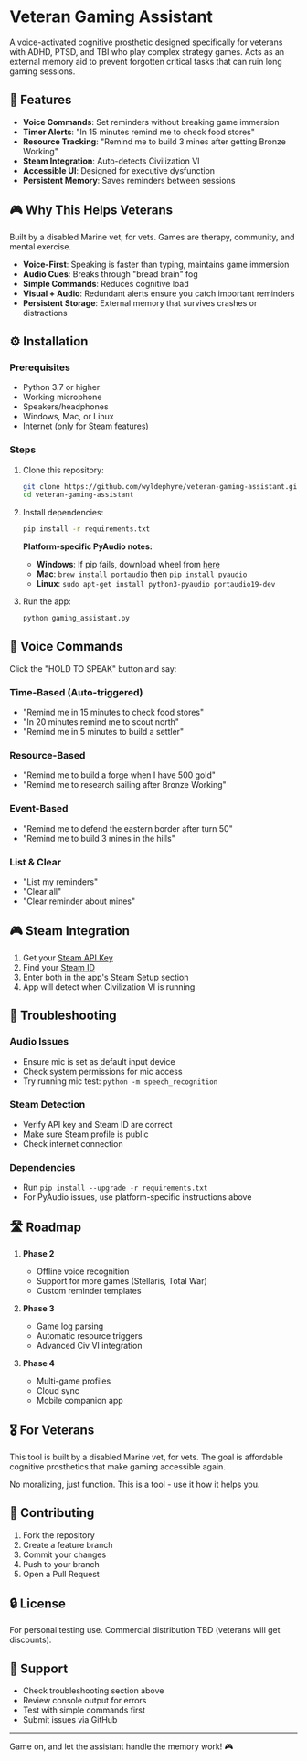 # Veteran Gaming Assistant

A voice-activated cognitive prosthetic designed specifically for veterans with ADHD, PTSD, and TBI who play complex strategy games. Acts as an external memory aid to prevent forgotten critical tasks that can ruin long gaming sessions.

## 🎯 Features

- **Voice Commands**: Set reminders without breaking game immersion
- **Timer Alerts**: "In 15 minutes remind me to check food stores"
- **Resource Tracking**: "Remind me to build 3 mines after getting Bronze Working"
- **Steam Integration**: Auto-detects Civilization VI
- **Accessible UI**: Designed for executive dysfunction
- **Persistent Memory**: Saves reminders between sessions

## 🎮 Why This Helps Veterans

Built by a disabled Marine vet, for vets. Games are therapy, community, and mental exercise.

- **Voice-First**: Speaking is faster than typing, maintains game immersion
- **Audio Cues**: Breaks through "bread brain" fog
- **Simple Commands**: Reduces cognitive load
- **Visual + Audio**: Redundant alerts ensure you catch important reminders
- **Persistent Storage**: External memory that survives crashes or distractions

## ⚙️ Installation

### Prerequisites

- Python 3.7 or higher
- Working microphone
- Speakers/headphones
- Windows, Mac, or Linux
- Internet (only for Steam features)

### Steps

1. Clone this repository:
   ```bash
   git clone https://github.com/wyldephyre/veteran-gaming-assistant.git
   cd veteran-gaming-assistant
   ```

2. Install dependencies:
   ```bash
   pip install -r requirements.txt
   ```

   **Platform-specific PyAudio notes:**
   - **Windows**: If pip fails, download wheel from [here](https://www.lfd.uci.edu/~gohlke/pythonlibs/#pyaudio)
   - **Mac**: `brew install portaudio` then `pip install pyaudio`
   - **Linux**: `sudo apt-get install python3-pyaudio portaudio19-dev`

3. Run the app:
   ```bash
   python gaming_assistant.py
   ```

## 🎤 Voice Commands

Click the "HOLD TO SPEAK" button and say:

### Time-Based (Auto-triggered)
- "Remind me in 15 minutes to check food stores"
- "In 20 minutes remind me to scout north"
- "Remind me in 5 minutes to build a settler"

### Resource-Based
- "Remind me to build a forge when I have 500 gold"
- "Remind me to research sailing after Bronze Working"

### Event-Based
- "Remind me to defend the eastern border after turn 50"
- "Remind me to build 3 mines in the hills"

### List & Clear
- "List my reminders"
- "Clear all"
- "Clear reminder about mines"

## 🎮 Steam Integration

1. Get your [Steam API Key](https://steamcommunity.com/dev/apikey)
2. Find your [Steam ID](https://steamid.io/)
3. Enter both in the app's Steam Setup section
4. App will detect when Civilization VI is running

## 🔧 Troubleshooting

### Audio Issues
- Ensure mic is set as default input device
- Check system permissions for mic access
- Try running mic test: `python -m speech_recognition`

### Steam Detection
- Verify API key and Steam ID are correct
- Make sure Steam profile is public
- Check internet connection

### Dependencies
- Run `pip install --upgrade -r requirements.txt`
- For PyAudio issues, use platform-specific instructions above

## 🛣️ Roadmap

1. **Phase 2**
   - Offline voice recognition
   - Support for more games (Stellaris, Total War)
   - Custom reminder templates

2. **Phase 3**
   - Game log parsing
   - Automatic resource triggers
   - Advanced Civ VI integration

3. **Phase 4**
   - Multi-game profiles
   - Cloud sync
   - Mobile companion app

## 🎖️ For Veterans

This tool is built by a disabled Marine vet, for vets. The goal is affordable cognitive prosthetics that make gaming accessible again.

No moralizing, just function. This is a tool - use it how it helps you.

## 📝 Contributing

1. Fork the repository
2. Create a feature branch
3. Commit your changes
4. Push to your branch
5. Open a Pull Request

## 🔒 License

For personal testing use. Commercial distribution TBD (veterans will get discounts).

## 💬 Support

- Check troubleshooting section above
- Review console output for errors
- Test with simple commands first
- Submit issues via GitHub

---

Game on, and let the assistant handle the memory work! 🎮
